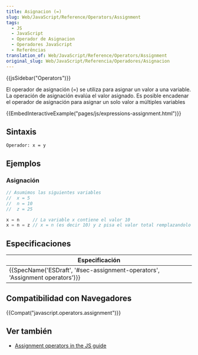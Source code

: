 ```yaml
---
title: Asignacion (=)
slug: Web/JavaScript/Reference/Operators/Assignment
tags:
  - JS
  - JavaScript
  - Operador de Asignacion
  - Operadores JavaScript
  - Referências
translation_of: Web/JavaScript/Reference/Operators/Assignment
original_slug: Web/JavaScript/Referencia/Operadores/Asignacion
---
```


{{jsSidebar("Operators")}}

El operador de asignación (=) se utiliza para asignar un valor a una variable. La operación de asignación evalúa el valor asignado. Es posible encadenar el operador de asignación para asignar un solo valor a múltiples variables

{{EmbedInteractiveExample("pages/js/expressions-assignment.html")}}

## Sintaxis

```
Operador: x = y
```

## Ejemplos

### Asignación

```js
// Asumimos las siguientes variables
//  x = 5
//  n = 10
//  z = 25

x = n     // La variable x contiene el valor 10
x = n = z // x = n (es decir 10) y z pisa el valor total remplazandolo por 25
```

## Especificaciones

| Especificación                                                                                       |
| ---------------------------------------------------------------------------------------------------- |
| {{SpecName('ESDraft', '#sec-assignment-operators', 'Assignment operators')}} |

## Compatibilidad con Navegadores

{{Compat("javascript.operators.assignment")}}

## Ver también

- [Assignment operators in the JS guide](/es/docs/Web/JavaScript/Guide/Expressions_and_Operators#Assignment)
